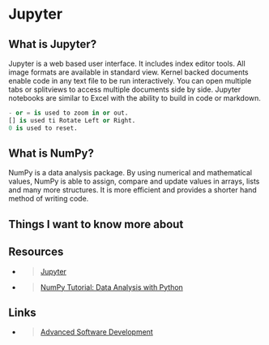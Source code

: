 # Jupyter

## What is Jupyter?

Jupyter is a web based user interface. It includes index editor tools. All image formats are available in standard view. Kernel backed documents enable code in any text file to be run interactively. You can open multiple tabs or splitviews to access multiple documents side by side. Jupyter notebooks are similar to Excel with the ability to build in code or markdown.

```python
- or = is used to zoom in or out.
[] is used ti Rotate Left or Right.
0 is used to reset.
```

## What is NumPy?

NumPy is a data analysis package. By using numerical and mathematical values, NumPy is able to assign, compare and update values in arrays, lists and many more structures.  It is more efficient and provides a shorter hand method of writing code.

## Things I want to know more about

## Resources

- > [Jupyter](https://jupyterlab.readthedocs.io/en/stable/getting_started/overview.html)

- > [NumPy Tutorial: Data Analysis with Python](https://www.dataquest.io/blog/numpy-tutorial-python/)

## Links

- >[Advanced Software Development](README.md)

